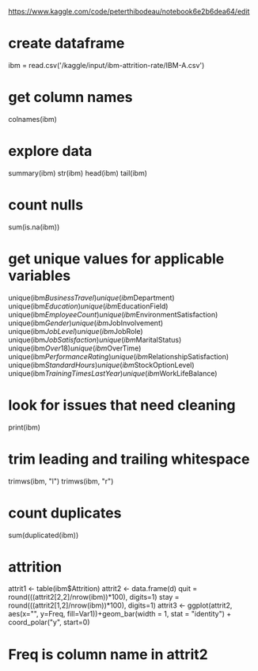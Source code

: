 https://www.kaggle.com/code/peterthibodeau/notebook6e2b6dea64/edit

# create dataframe
ibm = read.csv('/kaggle/input/ibm-attrition-rate/IBM-A.csv')

# get column names
colnames(ibm)

# explore data
summary(ibm)
str(ibm)
head(ibm)
tail(ibm)

# count nulls
sum(is.na(ibm))

# get unique values for applicable variables
unique(ibm$BusinessTravel)
unique(ibm$Department)
unique(ibm$Education)
unique(ibm$EducationField)
unique(ibm$EmployeeCount)
unique(ibm$EnvironmentSatisfaction)
unique(ibm$Gender) 
unique(ibm$JobInvolvement)
unique(ibm$JobLevel) 
unique(ibm$JobRole) 
unique(ibm$JobSatisfaction) 
unique(ibm$MaritalStatus) 
unique(ibm$Over18) 
unique(ibm$OverTime)
unique(ibm$PerformanceRating)
unique(ibm$RelationshipSatisfaction) 
unique(ibm$StandardHours) 
unique(ibm$StockOptionLevel)
unique(ibm$TrainingTimesLastYear)
unique(ibm$WorkLifeBalance)

# look for issues that need cleaning
print(ibm)

# trim leading and trailing whitespace
trimws(ibm, "l")
trimws(ibm, "r")

# count duplicates
sum(duplicated(ibm))

# attrition
attrit1 <- table(ibm$Attrition)
attrit2 <- data.frame(d)
quit = round(((attrit2[2,2]/nrow(ibm))*100), digits=1)
stay = round(((attrit2[1,2]/nrow(ibm))*100), digits=1)
attrit3 <- ggplot(attrit2, aes(x="", y=Freq, fill=Var1))+geom_bar(width = 1, stat = "identity") + coord_polar("y", start=0)
  # Freq is column name in attrit2

